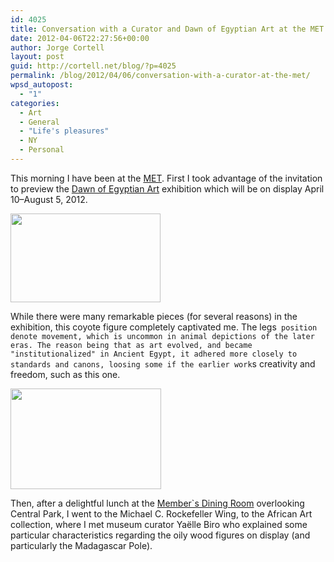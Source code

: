```yaml
---
id: 4025
title: Conversation with a Curator and Dawn of Egyptian Art at the MET
date: 2012-04-06T22:27:56+00:00
author: Jorge Cortell
layout: post
guid: http://cortell.net/blog/?p=4025
permalink: /blog/2012/04/06/conversation-with-a-curator-at-the-met/
wpsd_autopost:
  - "1"
categories:
  - Art
  - General
  - "Life's pleasures"
  - NY
  - Personal
---
```

This morning I have been at the <a title="http://www.metmuseum.org/" href="http://www.metmuseum.org/" target="_blank">MET</a>. First I took advantage of the invitation to preview the <a title="http://www.metmuseum.org/exhibitions/listings/2012/dawn-of-egyptian-art" href="http://www.metmuseum.org/exhibitions/listings/2012/dawn-of-egyptian-art" target="_blank">Dawn of Egyptian Art</a> exhibition which will be on display April 10–August 5, 2012.

<img class="aligncenter" title="coyote figure" src="https://farm6.staticflickr.com/5462/7051776151_28b19aa487_m.jpg" alt="" width="240" height="142" />

While there were many remarkable pieces (for several reasons) in the exhibition, this coyote figure completely captivated me. The legs` position denote movement, which is uncommon in animal depictions of the later eras. The reason being that as art evolved, and became "institutionalized" in Ancient Egypt, it adhered more closely to standards and canons, loosing some if the earlier work`s creativity and freedom, such as this one.

<img class="aligncenter" title="Member's Dining Room" src="http://www.metmuseum.org/visit/plan-your-visit/~/media/Images/Visit/Plan%20Your%20Visit/MDR.ashx?mw=241" alt="" width="241" height="161" />

Then, after a delightful lunch at the <a title="http://www.metmuseum.org/visit/plan-your-visit/dining-at-the-museum/members-dining-room" href="http://www.metmuseum.org/visit/plan-your-visit/dining-at-the-museum/members-dining-room" target="_blank">Member`s Dining Room</a> overlooking Central Park, I went to the Michael C. Rockefeller Wing, to the African Art collection, where I met museum curator Yaëlle Biro who explained some particular characteristics regarding the oily wood figures on display (and particularly the Madagascar Pole).